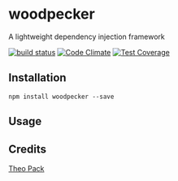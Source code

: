 # woodpecker

A lightweight dependency injection framework

[![build status](https://secure.travis-ci.org/FuriKuri/woodpecker.png)](http://travis-ci.org/FuriKuri/woodpecker)
[![Code Climate](https://codeclimate.com/github/FuriKuri/woodpecker/badges/gpa.svg)](https://codeclimate.com/github/FuriKuri/woodpecker)
[![Test Coverage](https://codeclimate.com/github/FuriKuri/woodpecker/badges/coverage.svg)](https://codeclimate.com/github/FuriKuri/woodpecker)
## Installation

```
npm install woodpecker --save
```

## Usage

## Credits
[Theo Pack](https://github.com/furikuri/)
